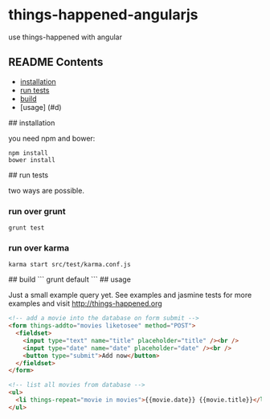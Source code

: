 things-happened-angularjs
=========================

use things-happened with angular

## README Contents

- [installation](#a)
- [run tests](#b)
- [build](#c)
- [usage] (#d)

<a name="a"/>
## installation

you need npm and bower:
```
npm install
bower install
```

<a name="b"/>
## run tests

two ways are possible.

### run over grunt

```
grunt test
```

### run over karma
```
karma start src/test/karma.conf.js
```

<a name="c"/>
## build
```
grunt default
```

<a name="d"/>
## usage

Just a small example query yet. See examples and jasmine tests for more examples and visit http://things-happened.org

```html
<!-- add a movie into the database on form submit -->
<form things-addto="movies liketosee" method="POST">
  <fieldset>
    <input type="text" name="title" placeholder="title" /><br />
    <input type="date" name="date" placeholder="date" /><br />
    <button type="submit">Add now</button>
  </fieldset>
</form>
```

```html
<!-- list all movies from database -->
<ul>
  <li things-repeat="movie in movies">{{movie.date}} {{movie.title}}</li>
</ul>
```